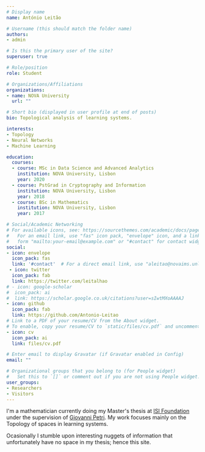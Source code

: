 ```yaml
---
# Display name
name: António Leitão

# Username (this should match the folder name)
authors:
- admin

# Is this the primary user of the site?
superuser: true

# Role/position
role: Student

# Organizations/Affiliations
organizations:
- name: NOVA University
  url: ""

# Short bio (displayed in user profile at end of posts)
bio: Topological analysis of learning systems.

interests:
- Topology
- Neural Networks
- Machine Learning

education:
  courses:
  - course: MSc in Data Science and Advanced Analytics
    institution: NOVA University, Lisbon
    year: 2020
  - course: PstGrad in Cryptography and Information
    institution: NOVA University, Lisbon
    year: 2018
  - course: BSc in Mathematics
    institution: NOVA University, Lisbon
    year: 2017

# Social/Academic Networking
# For available icons, see: https://sourcethemes.com/academic/docs/page-builder/#icons
#   For an email link, use "fas" icon pack, "envelope" icon, and a link in the
#   form "mailto:your-email@example.com" or "#contact" for contact widget.
social:
- icon: envelope
  icon_pack: fas
  link: '#contact'  # For a direct email link, use "aleitao@novaims.unl.pt".
 - icon: twitter
  icon_pack: fab
  link: https://twitter.com/leitalhao
# - icon: google-scholar
#  icon_pack: ai
#  link: https://scholar.google.co.uk/citations?user=sIwtMXoAAAAJ
- icon: github
  icon_pack: fab
  link: https://github.com/Antonio-Leitao
# Link to a PDF of your resume/CV from the About widget.
# To enable, copy your resume/CV to `static/files/cv.pdf` and uncomment the lines below.
- icon: cv
  icon_pack: ai
  link: files/cv.pdf

# Enter email to display Gravatar (if Gravatar enabled in Config)
email: ""

# Organizational groups that you belong to (for People widget)
#   Set this to `[]` or comment out if you are not using People widget.
user_groups:
- Researchers
- Visitors
---
```

I'm a mathematician currently doing my Master's thesis at [ISI Foundation](https://www.isi.it/en/home) under the supervision of [Giovanni Petri](https://lordgrilo.github.io/). My work focuses mainly on the Topology of spaces in learning systems. 

Ocasionally I stumble upon interesting nuggets of information that unfortunately have no space in my thesis; hence this site.
